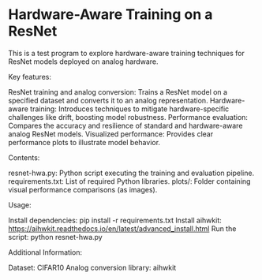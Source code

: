 
# Hardware-Aware Training on a ResNet

This is a test program to explore hardware-aware training techniques for ResNet models deployed on analog hardware.

Key features:

ResNet training and analog conversion: Trains a ResNet model on a specified dataset and converts it to an analog representation.
Hardware-aware training: Introduces techniques to mitigate hardware-specific challenges like drift, boosting model robustness.
Performance evaluation: Compares the accuracy and resilience of standard and hardware-aware analog ResNet models.
Visualized performance: Provides clear performance plots to illustrate model behavior.

Contents:

resnet-hwa.py: Python script executing the training and evaluation pipeline.
requirements.txt: List of required Python libraries.
plots/: Folder containing visual performance comparisons (as images).

Usage:

Install dependencies: pip install -r requirements.txt
Install aihwkit: https://aihwkit.readthedocs.io/en/latest/advanced_install.html
Run the script: python resnet-hwa.py

Additional Information:

Dataset: CIFAR10
Analog conversion library: aihwkit
